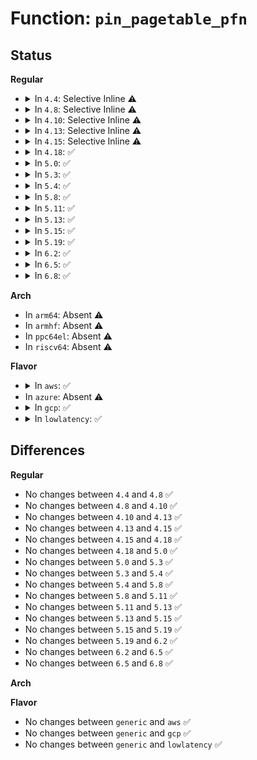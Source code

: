 # Function: <code>pin_pagetable_pfn</code>

## Status
<b>Regular</b>
<ul>
<li>
<details>
<summary>In <code>4.4</code>: Selective Inline ⚠️</summary>

```c
void pin_pagetable_pfn(unsigned int cmd, long unsigned int pfn);
```

**Collision:** Unique Static

**Inline:** Selective

**Transformation:** False

**Instances:**

```
In arch/x86/xen/mmu.c (ffffffff81f623b0)
Location: arch/x86/xen/mmu.c:1097
Inline: True
Direct callers:
  - arch/x86/xen/mmu.c:xen_alloc_pte_init
  - arch/x86/xen/mmu.c:xen_relocate_p2m
  - arch/x86/xen/mmu.c:xen_relocate_p2m
  - arch/x86/xen/mmu.c:xen_relocate_p2m
  - arch/x86/xen/mmu.c:xen_release_pte_init
  - arch/x86/xen/mmu.c:xen_cleanmfnmap_free_pgtbl
  - arch/x86/xen/mmu.c:xen_setup_kernel_pagetable
  - arch/x86/xen/mmu.c:xen_setup_kernel_pagetable
```
**Symbols:**

```
ffffffff81f623b0-ffffffff81f62436: pin_pagetable_pfn (STB_LOCAL)
```
</details>
</li>
<li>
<details>
<summary>In <code>4.8</code>: Selective Inline ⚠️</summary>

```c
void pin_pagetable_pfn(unsigned int cmd, long unsigned int pfn);
```

**Collision:** Unique Static

**Inline:** Selective

**Transformation:** False

**Instances:**

```
In arch/x86/xen/mmu.c (ffffffff81f89fcc)
Location: arch/x86/xen/mmu.c:1098
Inline: True
Direct callers:
  - arch/x86/xen/mmu.c:xen_setup_kernel_pagetable
  - arch/x86/xen/mmu.c:xen_setup_kernel_pagetable
  - arch/x86/xen/mmu.c:xen_release_pte_init
  - arch/x86/xen/mmu.c:xen_alloc_pte_init
  - arch/x86/xen/mmu.c:xen_cleanmfnmap_free_pgtbl
  - arch/x86/xen/mmu.c:xen_relocate_p2m
  - arch/x86/xen/mmu.c:xen_relocate_p2m
  - arch/x86/xen/mmu.c:xen_relocate_p2m
```
**Symbols:**

```
ffffffff81f89fcc-ffffffff81f8a052: pin_pagetable_pfn (STB_LOCAL)
```
</details>
</li>
<li>
<details>
<summary>In <code>4.10</code>: Selective Inline ⚠️</summary>

```c
void pin_pagetable_pfn(unsigned int cmd, long unsigned int pfn);
```

**Collision:** Unique Static

**Inline:** Selective

**Transformation:** False

**Instances:**

```
In arch/x86/xen/mmu.c (ffffffff81fc53c6)
Location: arch/x86/xen/mmu.c:1098
Inline: True
Direct callers:
  - arch/x86/xen/mmu.c:xen_setup_kernel_pagetable
  - arch/x86/xen/mmu.c:xen_setup_kernel_pagetable
  - arch/x86/xen/mmu.c:xen_release_pte_init
  - arch/x86/xen/mmu.c:xen_alloc_pte_init
  - arch/x86/xen/mmu.c:xen_cleanmfnmap_free_pgtbl
  - arch/x86/xen/mmu.c:xen_relocate_p2m
  - arch/x86/xen/mmu.c:xen_relocate_p2m
  - arch/x86/xen/mmu.c:xen_relocate_p2m
```
**Symbols:**

```
ffffffff81fc53c6-ffffffff81fc544c: pin_pagetable_pfn (STB_LOCAL)
```
</details>
</li>
<li>
<details>
<summary>In <code>4.13</code>: Selective Inline ⚠️</summary>

```c
void pin_pagetable_pfn(unsigned int cmd, long unsigned int pfn);
```

**Collision:** Unique Static

**Inline:** Selective

**Transformation:** False

**Instances:**

```
In arch/x86/xen/mmu_pv.c (ffffffff820a6213)
Location: arch/x86/xen/mmu_pv.c:1070
Inline: True
Direct callers:
  - arch/x86/xen/mmu_pv.c:xen_setup_kernel_pagetable
  - arch/x86/xen/mmu_pv.c:xen_setup_kernel_pagetable
  - arch/x86/xen/mmu_pv.c:xen_release_pte_init
  - arch/x86/xen/mmu_pv.c:xen_alloc_pte_init
  - arch/x86/xen/mmu_pv.c:xen_cleanmfnmap_free_pgtbl
  - arch/x86/xen/mmu_pv.c:xen_relocate_p2m
  - arch/x86/xen/mmu_pv.c:xen_relocate_p2m
  - arch/x86/xen/mmu_pv.c:xen_relocate_p2m
```
**Symbols:**

```
ffffffff820a6213-ffffffff820a629e: pin_pagetable_pfn (STB_LOCAL)
```
</details>
</li>
<li>
<details>
<summary>In <code>4.15</code>: Selective Inline ⚠️</summary>

```c
void pin_pagetable_pfn(unsigned int cmd, long unsigned int pfn);
```

**Collision:** Unique Static

**Inline:** Selective

**Transformation:** False

**Instances:**

```
In arch/x86/xen/mmu_pv.c (ffffffff826ac8dd)
Location: arch/x86/xen/mmu_pv.c:1043
Inline: True
Direct callers:
  - arch/x86/xen/mmu_pv.c:xen_setup_kernel_pagetable
  - arch/x86/xen/mmu_pv.c:xen_setup_kernel_pagetable
  - arch/x86/xen/mmu_pv.c:xen_release_pte_init
  - arch/x86/xen/mmu_pv.c:xen_alloc_pte_init
  - arch/x86/xen/mmu_pv.c:xen_cleanmfnmap_free_pgtbl
  - arch/x86/xen/mmu_pv.c:xen_relocate_p2m
  - arch/x86/xen/mmu_pv.c:xen_relocate_p2m
  - arch/x86/xen/mmu_pv.c:xen_relocate_p2m
```
**Symbols:**

```
ffffffff826ac8dd-ffffffff826ac968: pin_pagetable_pfn (STB_LOCAL)
```
</details>
</li>
<li>
<details>
<summary>In <code>4.18</code>: ✅</summary>

```c
void pin_pagetable_pfn(unsigned int cmd, long unsigned int pfn);
```

**Collision:** Unique Static

**Inline:** No

**Transformation:** False

**Instances:**

```
In arch/x86/xen/mmu_pv.c (ffffffff826d5a10)
Location: arch/x86/xen/mmu_pv.c:1072
Inline: False
Direct callers:
  - arch/x86/xen/mmu_pv.c:xen_setup_kernel_pagetable
  - arch/x86/xen/mmu_pv.c:xen_setup_kernel_pagetable
  - arch/x86/xen/mmu_pv.c:xen_release_pte_init
  - arch/x86/xen/mmu_pv.c:xen_alloc_pte_init
  - arch/x86/xen/mmu_pv.c:xen_cleanmfnmap_free_pgtbl
  - arch/x86/xen/mmu_pv.c:xen_relocate_p2m
  - arch/x86/xen/mmu_pv.c:xen_relocate_p2m
  - arch/x86/xen/mmu_pv.c:xen_relocate_p2m
```
**Symbols:**

```
ffffffff826d5a10-ffffffff826d5a93: pin_pagetable_pfn (STB_LOCAL)
```
</details>
</li>
<li>
<details>
<summary>In <code>5.0</code>: ✅</summary>

```c
void pin_pagetable_pfn(unsigned int cmd, long unsigned int pfn);
```

**Collision:** Unique Static

**Inline:** No

**Transformation:** False

**Instances:**

```
In arch/x86/xen/mmu_pv.c (ffffffff8288bb28)
Location: arch/x86/xen/mmu_pv.c:1082
Inline: False
Direct callers:
  - arch/x86/xen/mmu_pv.c:xen_setup_kernel_pagetable
  - arch/x86/xen/mmu_pv.c:xen_setup_kernel_pagetable
  - arch/x86/xen/mmu_pv.c:xen_release_pte_init
  - arch/x86/xen/mmu_pv.c:xen_alloc_pte_init
  - arch/x86/xen/mmu_pv.c:xen_cleanmfnmap_free_pgtbl
  - arch/x86/xen/mmu_pv.c:xen_relocate_p2m
  - arch/x86/xen/mmu_pv.c:xen_relocate_p2m
  - arch/x86/xen/mmu_pv.c:xen_relocate_p2m
```
**Symbols:**

```
ffffffff8288bb28-ffffffff8288bbab: pin_pagetable_pfn (STB_LOCAL)
```
</details>
</li>
<li>
<details>
<summary>In <code>5.3</code>: ✅</summary>

```c
void pin_pagetable_pfn(unsigned int cmd, long unsigned int pfn);
```

**Collision:** Unique Static

**Inline:** No

**Transformation:** False

**Instances:**

```
In arch/x86/xen/mmu_pv.c (ffffffff828a2f5b)
Location: arch/x86/xen/mmu_pv.c:1082
Inline: False
Direct callers:
  - arch/x86/xen/mmu_pv.c:xen_setup_kernel_pagetable
  - arch/x86/xen/mmu_pv.c:xen_setup_kernel_pagetable
  - arch/x86/xen/mmu_pv.c:xen_release_pte_init
  - arch/x86/xen/mmu_pv.c:xen_alloc_pte_init
  - arch/x86/xen/mmu_pv.c:xen_cleanmfnmap_free_pgtbl
  - arch/x86/xen/mmu_pv.c:xen_relocate_p2m
  - arch/x86/xen/mmu_pv.c:xen_relocate_p2m
  - arch/x86/xen/mmu_pv.c:xen_relocate_p2m
```
**Symbols:**

```
ffffffff828a2f5b-ffffffff828a2fde: pin_pagetable_pfn (STB_LOCAL)
```
</details>
</li>
<li>
<details>
<summary>In <code>5.4</code>: ✅</summary>

```c
void pin_pagetable_pfn(unsigned int cmd, long unsigned int pfn);
```

**Collision:** Unique Static

**Inline:** No

**Transformation:** False

**Instances:**

```
In arch/x86/xen/mmu_pv.c (ffffffff828a600e)
Location: arch/x86/xen/mmu_pv.c:1082
Inline: False
Direct callers:
  - arch/x86/xen/mmu_pv.c:xen_setup_kernel_pagetable
  - arch/x86/xen/mmu_pv.c:xen_setup_kernel_pagetable
  - arch/x86/xen/mmu_pv.c:xen_release_pte_init
  - arch/x86/xen/mmu_pv.c:xen_alloc_pte_init
  - arch/x86/xen/mmu_pv.c:xen_cleanmfnmap_free_pgtbl
  - arch/x86/xen/mmu_pv.c:xen_relocate_p2m
  - arch/x86/xen/mmu_pv.c:xen_relocate_p2m
  - arch/x86/xen/mmu_pv.c:xen_relocate_p2m
```
**Symbols:**

```
ffffffff828a600e-ffffffff828a6091: pin_pagetable_pfn (STB_LOCAL)
```
</details>
</li>
<li>
<details>
<summary>In <code>5.8</code>: ✅</summary>

```c
void pin_pagetable_pfn(unsigned int cmd, long unsigned int pfn);
```

**Collision:** Unique Static

**Inline:** No

**Transformation:** False

**Instances:**

```
In arch/x86/xen/mmu_pv.c (ffffffff82ccc4ec)
Location: arch/x86/xen/mmu_pv.c:1082
Inline: False
Direct callers:
  - arch/x86/xen/mmu_pv.c:xen_setup_kernel_pagetable
  - arch/x86/xen/mmu_pv.c:xen_setup_kernel_pagetable
  - arch/x86/xen/mmu_pv.c:xen_release_pte_init
  - arch/x86/xen/mmu_pv.c:xen_alloc_pte_init
  - arch/x86/xen/mmu_pv.c:xen_cleanmfnmap_free_pgtbl
  - arch/x86/xen/mmu_pv.c:xen_relocate_p2m
  - arch/x86/xen/mmu_pv.c:xen_relocate_p2m
  - arch/x86/xen/mmu_pv.c:xen_relocate_p2m
```
**Symbols:**

```
ffffffff82ccc4ec-ffffffff82ccc56f: pin_pagetable_pfn (STB_LOCAL)
```
</details>
</li>
<li>
<details>
<summary>In <code>5.11</code>: ✅</summary>

```c
void pin_pagetable_pfn(unsigned int cmd, long unsigned int pfn);
```

**Collision:** Unique Static

**Inline:** No

**Transformation:** False

**Instances:**

```
In arch/x86/xen/mmu_pv.c (ffffffff82fb8328)
Location: arch/x86/xen/mmu_pv.c:987
Inline: False
Direct callers:
  - arch/x86/xen/mmu_pv.c:xen_setup_kernel_pagetable
  - arch/x86/xen/mmu_pv.c:xen_setup_kernel_pagetable
  - arch/x86/xen/mmu_pv.c:xen_release_pte_init
  - arch/x86/xen/mmu_pv.c:xen_alloc_pte_init
  - arch/x86/xen/mmu_pv.c:xen_cleanmfnmap_free_pgtbl
  - arch/x86/xen/mmu_pv.c:xen_relocate_p2m
  - arch/x86/xen/mmu_pv.c:xen_relocate_p2m
  - arch/x86/xen/mmu_pv.c:xen_relocate_p2m
```
**Symbols:**

```
ffffffff82fb8328-ffffffff82fb83ab: pin_pagetable_pfn (STB_LOCAL)
```
</details>
</li>
<li>
<details>
<summary>In <code>5.13</code>: ✅</summary>

```c
void pin_pagetable_pfn(unsigned int cmd, long unsigned int pfn);
```

**Collision:** Unique Static

**Inline:** No

**Transformation:** False

**Instances:**

```
In arch/x86/xen/mmu_pv.c (ffffffff831c2993)
Location: arch/x86/xen/mmu_pv.c:987
Inline: False
Direct callers:
  - arch/x86/xen/mmu_pv.c:xen_setup_kernel_pagetable
  - arch/x86/xen/mmu_pv.c:xen_setup_kernel_pagetable
  - arch/x86/xen/mmu_pv.c:xen_release_pte_init
  - arch/x86/xen/mmu_pv.c:xen_alloc_pte_init
  - arch/x86/xen/mmu_pv.c:xen_cleanmfnmap_free_pgtbl
  - arch/x86/xen/mmu_pv.c:xen_relocate_p2m
  - arch/x86/xen/mmu_pv.c:xen_relocate_p2m
  - arch/x86/xen/mmu_pv.c:xen_relocate_p2m
```
**Symbols:**

```
ffffffff831c2993-ffffffff831c2a16: pin_pagetable_pfn (STB_LOCAL)
```
</details>
</li>
<li>
<details>
<summary>In <code>5.15</code>: ✅</summary>

```c
void pin_pagetable_pfn(unsigned int cmd, long unsigned int pfn);
```

**Collision:** Unique Static

**Inline:** No

**Transformation:** False

**Instances:**

```
In arch/x86/xen/mmu_pv.c (ffffffff832a339f)
Location: arch/x86/xen/mmu_pv.c:987
Inline: False
Direct callers:
  - arch/x86/xen/mmu_pv.c:xen_setup_kernel_pagetable
  - arch/x86/xen/mmu_pv.c:xen_setup_kernel_pagetable
  - arch/x86/xen/mmu_pv.c:xen_release_pte_init
  - arch/x86/xen/mmu_pv.c:xen_alloc_pte_init
  - arch/x86/xen/mmu_pv.c:xen_cleanmfnmap_free_pgtbl
  - arch/x86/xen/mmu_pv.c:xen_relocate_p2m
  - arch/x86/xen/mmu_pv.c:xen_relocate_p2m
  - arch/x86/xen/mmu_pv.c:xen_relocate_p2m
```
**Symbols:**

```
ffffffff832a339f-ffffffff832a3422: pin_pagetable_pfn (STB_LOCAL)
```
</details>
</li>
<li>
<details>
<summary>In <code>5.19</code>: ✅</summary>

```c
void pin_pagetable_pfn(unsigned int cmd, long unsigned int pfn);
```

**Collision:** Unique Static

**Inline:** No

**Transformation:** False

**Instances:**

```
In arch/x86/xen/mmu_pv.c (ffffffff8345260f)
Location: arch/x86/xen/mmu_pv.c:993
Inline: False
Direct callers:
  - arch/x86/xen/mmu_pv.c:xen_setup_kernel_pagetable
  - arch/x86/xen/mmu_pv.c:xen_setup_kernel_pagetable
  - arch/x86/xen/mmu_pv.c:xen_setup_kernel_pagetable
  - arch/x86/xen/mmu_pv.c:xen_release_pte_init
  - arch/x86/xen/mmu_pv.c:xen_alloc_pte_init
  - arch/x86/xen/mmu_pv.c:xen_cleanmfnmap_free_pgtbl
  - arch/x86/xen/mmu_pv.c:xen_relocate_p2m
  - arch/x86/xen/mmu_pv.c:xen_relocate_p2m
  - arch/x86/xen/mmu_pv.c:xen_relocate_p2m
```
**Symbols:**

```
ffffffff8345260f-ffffffff834526ba: pin_pagetable_pfn (STB_LOCAL)
```
</details>
</li>
<li>
<details>
<summary>In <code>6.2</code>: ✅</summary>

```c
void pin_pagetable_pfn(unsigned int cmd, long unsigned int pfn);
```

**Collision:** Unique Static

**Inline:** No

**Transformation:** False

**Instances:**

```
In arch/x86/xen/mmu_pv.c (ffffffff83e6f480)
Location: arch/x86/xen/mmu_pv.c:993
Inline: False
Direct callers:
  - arch/x86/xen/mmu_pv.c:xen_setup_kernel_pagetable
  - arch/x86/xen/mmu_pv.c:xen_setup_kernel_pagetable
  - arch/x86/xen/mmu_pv.c:xen_setup_kernel_pagetable
  - arch/x86/xen/mmu_pv.c:xen_release_pte_init
  - arch/x86/xen/mmu_pv.c:xen_alloc_pte_init
  - arch/x86/xen/mmu_pv.c:xen_cleanmfnmap_free_pgtbl
  - arch/x86/xen/mmu_pv.c:xen_relocate_p2m
  - arch/x86/xen/mmu_pv.c:xen_relocate_p2m
  - arch/x86/xen/mmu_pv.c:xen_relocate_p2m
```
**Symbols:**

```
ffffffff83e6f480-ffffffff83e6f534: pin_pagetable_pfn (STB_LOCAL)
```
</details>
</li>
<li>
<details>
<summary>In <code>6.5</code>: ✅</summary>

```c
void pin_pagetable_pfn(unsigned int cmd, long unsigned int pfn);
```

**Collision:** Unique Static

**Inline:** No

**Transformation:** False

**Instances:**

```
In arch/x86/xen/mmu_pv.c (ffffffff83690380)
Location: arch/x86/xen/mmu_pv.c:1002
Inline: False
Direct callers:
  - arch/x86/xen/mmu_pv.c:xen_setup_kernel_pagetable
  - arch/x86/xen/mmu_pv.c:xen_setup_kernel_pagetable
  - arch/x86/xen/mmu_pv.c:xen_setup_kernel_pagetable
  - arch/x86/xen/mmu_pv.c:xen_release_pte_init
  - arch/x86/xen/mmu_pv.c:xen_alloc_pte_init
  - arch/x86/xen/mmu_pv.c:xen_cleanmfnmap_free_pgtbl
  - arch/x86/xen/mmu_pv.c:xen_relocate_p2m
  - arch/x86/xen/mmu_pv.c:xen_relocate_p2m
  - arch/x86/xen/mmu_pv.c:xen_relocate_p2m
```
**Symbols:**

```
ffffffff83690380-ffffffff83690434: pin_pagetable_pfn (STB_LOCAL)
```
</details>
</li>
<li>
<details>
<summary>In <code>6.8</code>: ✅</summary>

```c
void pin_pagetable_pfn(unsigned int cmd, long unsigned int pfn);
```

**Collision:** Unique Static

**Inline:** No

**Transformation:** False

**Instances:**

```
In arch/x86/xen/mmu_pv.c (ffffffff838bfed0)
Location: arch/x86/xen/mmu_pv.c:1002
Inline: False
Direct callers:
  - arch/x86/xen/mmu_pv.c:xen_setup_kernel_pagetable
  - arch/x86/xen/mmu_pv.c:xen_setup_kernel_pagetable
  - arch/x86/xen/mmu_pv.c:xen_setup_kernel_pagetable
  - arch/x86/xen/mmu_pv.c:xen_release_pte_init
  - arch/x86/xen/mmu_pv.c:xen_alloc_pte_init
  - arch/x86/xen/mmu_pv.c:xen_cleanmfnmap_free_pgtbl
  - arch/x86/xen/mmu_pv.c:xen_relocate_p2m
  - arch/x86/xen/mmu_pv.c:xen_relocate_p2m
  - arch/x86/xen/mmu_pv.c:xen_relocate_p2m
```
**Symbols:**

```
ffffffff838bfed0-ffffffff838bff84: pin_pagetable_pfn (STB_LOCAL)
```
</details>
</li>
</ul>
<b>Arch</b>
<ul>
<li>
In <code>arm64</code>: Absent ⚠️
</li>
<li>
In <code>armhf</code>: Absent ⚠️
</li>
<li>
In <code>ppc64el</code>: Absent ⚠️
</li>
<li>
In <code>riscv64</code>: Absent ⚠️
</li>
</ul>
<b>Flavor</b>
<ul>
<li>
<details>
<summary>In <code>aws</code>: ✅</summary>

```c
void pin_pagetable_pfn(unsigned int cmd, long unsigned int pfn);
```

**Collision:** Unique Static

**Inline:** No

**Transformation:** False

**Instances:**

```
In arch/x86/xen/mmu_pv.c (ffffffff82894017)
Location: arch/x86/xen/mmu_pv.c:1082
Inline: False
Direct callers:
  - arch/x86/xen/mmu_pv.c:xen_setup_kernel_pagetable
  - arch/x86/xen/mmu_pv.c:xen_setup_kernel_pagetable
  - arch/x86/xen/mmu_pv.c:xen_release_pte_init
  - arch/x86/xen/mmu_pv.c:xen_alloc_pte_init
  - arch/x86/xen/mmu_pv.c:xen_cleanmfnmap_free_pgtbl
  - arch/x86/xen/mmu_pv.c:xen_relocate_p2m
  - arch/x86/xen/mmu_pv.c:xen_relocate_p2m
  - arch/x86/xen/mmu_pv.c:xen_relocate_p2m
```
**Symbols:**

```
ffffffff82894017-ffffffff8289409a: pin_pagetable_pfn (STB_LOCAL)
```
</details>
</li>
<li>
In <code>azure</code>: Absent ⚠️
</li>
<li>
<details>
<summary>In <code>gcp</code>: ✅</summary>

```c
void pin_pagetable_pfn(unsigned int cmd, long unsigned int pfn);
```

**Collision:** Unique Static

**Inline:** No

**Transformation:** False

**Instances:**

```
In arch/x86/xen/mmu_pv.c (ffffffff828a700e)
Location: arch/x86/xen/mmu_pv.c:1082
Inline: False
Direct callers:
  - arch/x86/xen/mmu_pv.c:xen_setup_kernel_pagetable
  - arch/x86/xen/mmu_pv.c:xen_setup_kernel_pagetable
  - arch/x86/xen/mmu_pv.c:xen_release_pte_init
  - arch/x86/xen/mmu_pv.c:xen_alloc_pte_init
  - arch/x86/xen/mmu_pv.c:xen_cleanmfnmap_free_pgtbl
  - arch/x86/xen/mmu_pv.c:xen_relocate_p2m
  - arch/x86/xen/mmu_pv.c:xen_relocate_p2m
  - arch/x86/xen/mmu_pv.c:xen_relocate_p2m
```
**Symbols:**

```
ffffffff828a700e-ffffffff828a7091: pin_pagetable_pfn (STB_LOCAL)
```
</details>
</li>
<li>
<details>
<summary>In <code>lowlatency</code>: ✅</summary>

```c
void pin_pagetable_pfn(unsigned int cmd, long unsigned int pfn);
```

**Collision:** Unique Static

**Inline:** No

**Transformation:** False

**Instances:**

```
In arch/x86/xen/mmu_pv.c (ffffffff828a6fe2)
Location: arch/x86/xen/mmu_pv.c:1082
Inline: False
Direct callers:
  - arch/x86/xen/mmu_pv.c:xen_setup_kernel_pagetable
  - arch/x86/xen/mmu_pv.c:xen_setup_kernel_pagetable
  - arch/x86/xen/mmu_pv.c:xen_release_pte_init
  - arch/x86/xen/mmu_pv.c:xen_alloc_pte_init
  - arch/x86/xen/mmu_pv.c:xen_cleanmfnmap_free_pgtbl
  - arch/x86/xen/mmu_pv.c:xen_relocate_p2m
  - arch/x86/xen/mmu_pv.c:xen_relocate_p2m
  - arch/x86/xen/mmu_pv.c:xen_relocate_p2m
```
**Symbols:**

```
ffffffff828a6fe2-ffffffff828a7065: pin_pagetable_pfn (STB_LOCAL)
```
</details>
</li>
</ul>

## Differences
<b>Regular</b>
<ul>
<li>
No changes between <code>4.4</code> and <code>4.8</code> ✅
</li>
<li>
No changes between <code>4.8</code> and <code>4.10</code> ✅
</li>
<li>
No changes between <code>4.10</code> and <code>4.13</code> ✅
</li>
<li>
No changes between <code>4.13</code> and <code>4.15</code> ✅
</li>
<li>
No changes between <code>4.15</code> and <code>4.18</code> ✅
</li>
<li>
No changes between <code>4.18</code> and <code>5.0</code> ✅
</li>
<li>
No changes between <code>5.0</code> and <code>5.3</code> ✅
</li>
<li>
No changes between <code>5.3</code> and <code>5.4</code> ✅
</li>
<li>
No changes between <code>5.4</code> and <code>5.8</code> ✅
</li>
<li>
No changes between <code>5.8</code> and <code>5.11</code> ✅
</li>
<li>
No changes between <code>5.11</code> and <code>5.13</code> ✅
</li>
<li>
No changes between <code>5.13</code> and <code>5.15</code> ✅
</li>
<li>
No changes between <code>5.15</code> and <code>5.19</code> ✅
</li>
<li>
No changes between <code>5.19</code> and <code>6.2</code> ✅
</li>
<li>
No changes between <code>6.2</code> and <code>6.5</code> ✅
</li>
<li>
No changes between <code>6.5</code> and <code>6.8</code> ✅
</li>
</ul>
<b>Arch</b>
<ul>
</ul>
<b>Flavor</b>
<ul>
<li>
No changes between <code>generic</code> and <code>aws</code> ✅
</li>
<li>
No changes between <code>generic</code> and <code>gcp</code> ✅
</li>
<li>
No changes between <code>generic</code> and <code>lowlatency</code> ✅
</li>
</ul>
